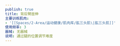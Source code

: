 ```yaml
---
publish: true
title: 背后臂屈伸
主要训练肌肉:
- '[[Spaces/2-Area/运动健康/肌肉库/肱三头肌\|肱三头肌]]'
使用频率: 3
器械: 无器械
说明: 通过腿的位置调节难度
---
```

